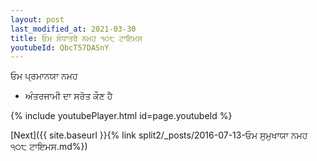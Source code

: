 ```yaml
---
layout: post
last_modified_at: 2021-03-30
title: ਓਮ ਸੰਧਾਤਰੇ ਨਮਹ ੧੦੮ ਟਾਇਮਸ
youtubeId: QbcT57DASnY
---
```

 
 
 ਓਮ ਪ੍ਰਮਾਨਯਾ ਨਮਹ  
 
 -  ਅੰਤਰਜਾਮੀ ਦਾ ਸਰੋਤ ਕੌਣ ਹੈ 
 
  
 
  
 
 
 
 
 
 


{% include youtubePlayer.html id=page.youtubeId %}
 
[Next]({{ site.baseurl }}{% link  split2/_posts/2016-07-13-ਓਮ ਸੁਮੁਖਾਯਾ ਨਮਹ ੧੦੮ ਟਾਇਮਸ.md%})
 
